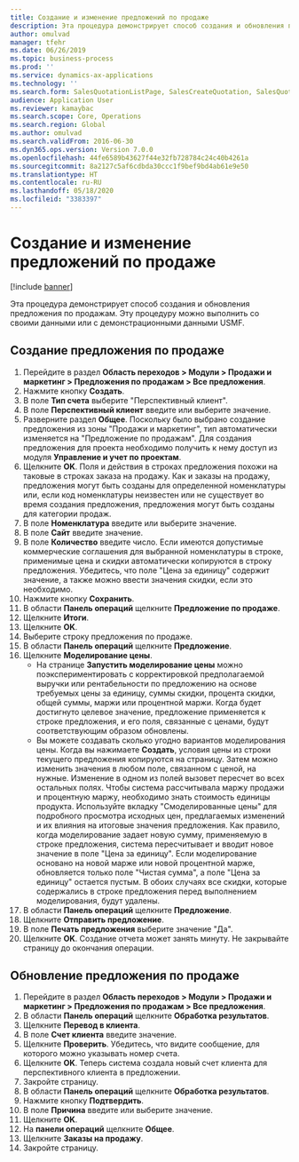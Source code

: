 ```yaml
---
title: Создание и изменение предложений по продаже
description: Эта процедура демонстрирует способ создания и обновления предложения по продажам.
author: omulvad
manager: tfehr
ms.date: 06/26/2019
ms.topic: business-process
ms.prod: ''
ms.service: dynamics-ax-applications
ms.technology: ''
ms.search.form: SalesQuotationListPage, SalesCreateQuotation, SalesQuotationTable, SalesQuotationTotals, SalesQuotationPriceSimulation, SalesQuotationEditLines, SrsReportViewerForm, smmSetNumSeqIfManual, CustTable, SalesTable
audience: Application User
ms.reviewer: kamaybac
ms.search.scope: Core, Operations
ms.search.region: Global
ms.author: omulvad
ms.search.validFrom: 2016-06-30
ms.dyn365.ops.version: Version 7.0.0
ms.openlocfilehash: 44fe6589b43627f44e32fb728784c24c40b4261a
ms.sourcegitcommit: 8a2127c5af6cdbda30ccc1f9bef9bd4ab61e9e50
ms.translationtype: HT
ms.contentlocale: ru-RU
ms.lasthandoff: 05/18/2020
ms.locfileid: "3383397"
---
```

# <a name="create-and-edit-sales-quotations"></a>Создание и изменение предложений по продаже

[!include [banner](../../includes/banner.md)]

Эта процедура демонстрирует способ создания и обновления предложения по продажам. Эту процедуру можно выполнить со своими данными или с демонстрационными данными USMF.


## <a name="create-a-sales-quotation"></a>Создание предложения по продаже
1. Перейдите в раздел **Область переходов > Модули > Продажи и маркетинг > Предложения по продажам > Все предложения**.
2. Нажмите кнопку **Создать**.
3. В поле **Тип счета** выберите "Перспективный клиент".
4. В поле **Перспективный клиент** введите или выберите значение.
5. Разверните раздел **Общее**. Поскольку было выбрано создание предложения из зоны "Продажи и маркетинг", тип автоматически изменяется на "Предложение по продажам". Для создания предложения для проекта необходимо получить к нему доступ из модуля **Управление и учет по проектам**.
6. Щелкните **OK**. Поля и действия в строках предложения похожи на таковые в строках заказа на продажу.   Как и заказы на продажу, предложения могут быть созданы для определенной номенклатуры или, если код номенклатуры неизвестен или не существует во время создания предложения, предложения могут быть созданы для категории продаж.     
7. В поле **Номенклатура** введите или выберите значение.
8. В поле **Сайт** введите значение.
9. В поле **Количество** введите число. Если имеются допустимые коммерческие соглашения для выбранной номенклатуры в строке, применимые цена и скидки автоматически копируются в строку предложения. Убедитесь, что поле "Цена за единицу" содержит значение, а также можно ввести значения скидки, если это необходимо. 
10. Нажмите кнопку **Сохранить**.
11. В области **Панель операций** щелкните **Предложение по продаже**.
12. Щелкните **Итоги**.
13. Щелкните **OK**.
14. Выберите строку предложения по продаже.
15. В области **Панель операций** щелкните **Предложение**.
16. Щелкните **Моделирование цены**.
    - На странице **Запустить моделирование цены** можно поэкспериментировать с корректировкой предполагаемой выручки или рентабельности по предложению на основе требуемых цены за единицу, суммы скидки, процента скидки, общей суммы, маржи или процентной маржи. Когда будет достигнуто целевое значение, предложение применяется к строке предложения, и его поля, связанные с ценами, будут соответствующим образом обновлены.  
    - Вы можете создавать сколько угодно вариантов моделирования цены. Когда вы нажимаете **Создать**, условия цены из строки текущего предложения копируются на страницу. Затем можно изменить значения в любом поле, связанном с ценой, на нужные. Изменение в одном из полей вызовет пересчет во всех остальных полях. Чтобы система рассчитывала маржу продажи и процентную маржу, необходимо знать стоимость единицы продукта. Используйте вкладку "Смоделированные цены" для подробного просмотра исходных цен, предлагаемых изменений и их влияния на итоговые значения предложения. Как правило, когда моделирование задает новую сумму, применяемую в строке предложения, система пересчитывает и вводит новое значение в поле "Цена за единицу". Если моделирование основано на новой марже или новой процентной марже, обновляется только поле "Чистая сумма", а поле "Цена за единицу" остается пустым. В обоих случаях все скидки, которые содержались в строке предложения перед выполнением моделирования, будут удалены.
17. В области **Панель операций** щелкните **Предложение**.
18. Щелкните **Отправить предложение**.
19. В поле **Печать предложения** выберите значение "Да".
20. Щелкните **OK**. Создание отчета может занять минуту. Не закрывайте страницу до окончания операции.

## <a name="update-a-sales-quotation"></a>Обновление предложения по продаже
1. Перейдите в раздел **Область переходов > Модули > Продажи и маркетинг > Предложения по продажам > Все предложения**.
2. В области **Панель операций** щелкните **Обработка результатов**.
3. Щелкните **Перевод в клиента**.
4. В поле **Счет клиента** введите значение.
5. Щелкните **Проверить**. Убедитесь, что видите сообщение, для которого можно указывать номер счета.  
6. Щелкните **OK**. Теперь система создала новый счет клиента для перспективного клиента в предложении.  
7. Закройте страницу.
8. В области **Панель операций** щелкните **Обработка результатов**.
9. Нажмите кнопку **Подтвердить**.
10. В поле **Причина** введите или выберите значение.
11. Щелкните **OK**.
12. На **панели операций** щелкните **Общее**.
13. Щелкните **Заказы на продажу**.
14. Закройте страницу.

